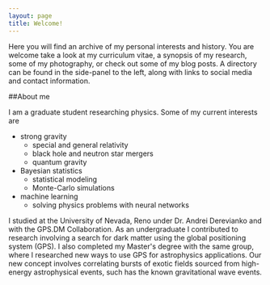 ```yaml
---
layout: page
title: Welcome!
---
```


Here you will find an archive of my personal interests and history. You are welcome take a look at my curriculum vitae, a synopsis of my research, some of my photography, or check out some of my blog posts. A directory can be found in the side-panel to the left, along with links to social media and contact information.

##About me

I am a graduate student researching physics. Some of my current interests are

* strong gravity
  * special and general relativity
  * black hole and neutron star mergers
  * quantum gravity
* Bayesian statistics
  * statistical modeling
  * Monte-Carlo simulations
* machine learning
  * solving physics problems with neural networks

I studied at the University of Nevada, Reno under Dr. Andrei Derevianko and with the GPS.DM Collaboration. As an undergraduate I contributed to research involving a search for dark matter using the global positioning system (GPS). I also completed my Master's degree with the same group, where I researched new ways to use GPS for astrophysics applications. Our new concept involves correlating bursts of exotic fields sourced from high-energy astrophysical events, such has the known gravitational wave events.
